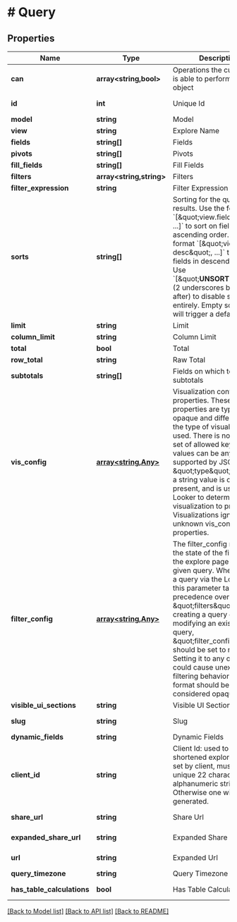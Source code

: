 # # Query

## Properties

Name | Type | Description | Notes
------------ | ------------- | ------------- | -------------
**can** | **array<string,bool>** | Operations the current user is able to perform on this object | [optional] [readonly]
**id** | **int** | Unique Id | [optional] [readonly]
**model** | **string** | Model |
**view** | **string** | Explore Name |
**fields** | **string[]** | Fields | [optional]
**pivots** | **string[]** | Pivots | [optional]
**fill_fields** | **string[]** | Fill Fields | [optional]
**filters** | **array<string,string>** | Filters | [optional]
**filter_expression** | **string** | Filter Expression | [optional]
**sorts** | **string[]** | Sorting for the query results. Use the format &#x60;[\&quot;view.field\&quot;, ...]&#x60; to sort on fields in ascending order. Use the format &#x60;[\&quot;view.field desc\&quot;, ...]&#x60; to sort on fields in descending order. Use &#x60;[\&quot;__UNSORTED__\&quot;]&#x60; (2 underscores before and after) to disable sorting entirely. Empty sorts &#x60;[]&#x60; will trigger a default sort. | [optional]
**limit** | **string** | Limit | [optional]
**column_limit** | **string** | Column Limit | [optional]
**total** | **bool** | Total | [optional]
**row_total** | **string** | Raw Total | [optional]
**subtotals** | **string[]** | Fields on which to run subtotals | [optional]
**vis_config** | [**array<string,Any>**](Any.md) | Visualization configuration properties. These properties are typically opaque and differ based on the type of visualization used. There is no specified set of allowed keys. The values can be any type supported by JSON. A \&quot;type\&quot; key with a string value is often present, and is used by Looker to determine which visualization to present. Visualizations ignore unknown vis_config properties. | [optional]
**filter_config** | [**array<string,Any>**](Any.md) | The filter_config represents the state of the filter UI on the explore page for a given query. When running a query via the Looker UI, this parameter takes precedence over \&quot;filters\&quot;. When creating a query or modifying an existing query, \&quot;filter_config\&quot; should be set to null. Setting it to any other value could cause unexpected filtering behavior. The format should be considered opaque. | [optional]
**visible_ui_sections** | **string** | Visible UI Sections | [optional]
**slug** | **string** | Slug | [optional] [readonly]
**dynamic_fields** | **string** | Dynamic Fields | [optional]
**client_id** | **string** | Client Id: used to generate shortened explore URLs. If set by client, must be a unique 22 character alphanumeric string. Otherwise one will be generated. | [optional]
**share_url** | **string** | Share Url | [optional] [readonly]
**expanded_share_url** | **string** | Expanded Share Url | [optional] [readonly]
**url** | **string** | Expanded Url | [optional] [readonly]
**query_timezone** | **string** | Query Timezone | [optional]
**has_table_calculations** | **bool** | Has Table Calculations | [optional] [readonly]

[[Back to Model list]](../../README.md#models) [[Back to API list]](../../README.md#endpoints) [[Back to README]](../../README.md)
